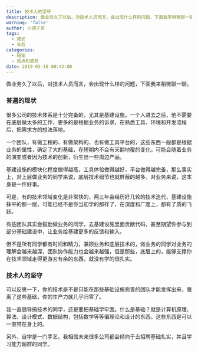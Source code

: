 ```yaml
---
title: 技术人的坚守
description: 做业务久了以后，对技术人员而言，会出现什么样的问题，下面我来稍微聊一聊。
warning: 'false'
author: 小胡子哥
tags:
  - 成长
  - 业务
categories:
  - 随笔
  - 观点和感想
date: 2019-03-18 00:42:00
---
```

做业务久了以后，对技术人员而言，会出现什么样的问题，下面我来稍微聊一聊。

### 普遍的现状

很多公司的技术体系是十分完备的，尤其是基建设施。一个人进去之后，他不需要在底层做太多的工作，更多的是根据业务的诉求，在熟悉工具、环境和开发流程后，把需求方的想法落地。

一个团队，有做工程的、有做架构的、也有做工具平台的，这些东西一般都是根据业务的属性，确定了大的基础，在短期内不会有天翻地覆的变化。可能会随着业务的演变或者因为技术的创新，衍生出一些周边产品。

基建设施的模块化程度做得越高，工具体验做得越好，平台做得越完备，那么事实上，对上层做业务的同学来说，底层技术细节也就屏蔽的越多。对业务来说，这本身是一件好事。

可是，有的技术领域变化是非常快的，两三年会经历好几轮的技术迭代，基建设施抹平的那一层，可能已经不是你当初学的那样了，在深度和广度上，都有了质的飞跃。

有些团队其实会鼓励做业务的同学，去基建设施里面贡献代码，甚至期望你参与到部分基础建设中，让业务给基建更多的反馈和输入。

但不是所有同学都有时间和精力，兼顾业务和底层技术的，做业务的同学对业务的理解会越来越深，团队协作能力也会越来越强，但是那些，底层上的，能够支撑你在技术领域走得更游刃有余的东西，就没有学的很扎实。

### 技术人的坚守

可以反思一下，你的技术是不是只能在那些基础设施完善的团队才能发挥出来，脱离了这些基础，你的生产力就几乎归零了。

我一直倡导搞技术的同学，还是要把基础学牢固。什么是基础？就是计算机原理、算法、设计模式、数据结构，包括数学等等偏理论和设计的东西。这些东西是可以一直带在身上的。

另外，自学是一门手艺。我相信未来很多公司都会倾向于去招聘基础扎实，并且学习能力超群的同学。
